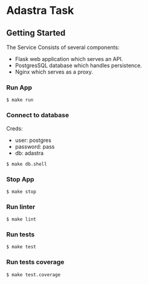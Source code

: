 # Adastra Task

## Getting Started
The Service Consists of several components:
- Flask web application which serves an API.
- PostgresSQL database which handles persistence.
- Nginx which serves as a proxy.

### Run App
```
$ make run
```

### Connect to database
Creds:
- user: postgres
- password: pass
- db: adastra

```
$ make db.shell
```

### Stop App
```
$ make stop
```

### Run linter
```
$ make lint
```

### Run tests
```
$ make test
```

### Run tests coverage
```
$ make test.coverage
```